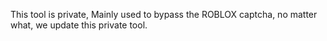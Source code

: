This tool is private,
Mainly used to bypass the ROBLOX captcha, no matter what, we update this private tool.
